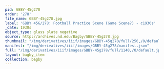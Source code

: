 ```yaml
---
pid: GBBY-45g278
order: '278'
file_name: GBBY-45g278.jpg
label: 'GBBY 45G/278: Football Practice Scene (Game Scene?) - c1930s'
_date: 1930s
object_type: glass plate negative
source: http://archives.nd.edu/Bagby/GBBY-45g278.jpg
thumbnail: "/img/derivatives/iiif/images/GBBY-45g278/full/250,/0/default.jpg"
manifest: "/img/derivatives/iiif/images/GBBY-45g278/manifest.json"
full: "/img/derivatives/iiif/images/GBBY-45g278/full/1140,/0/default.jpg"
layout: bagby_item
collection: bagby
---
```

